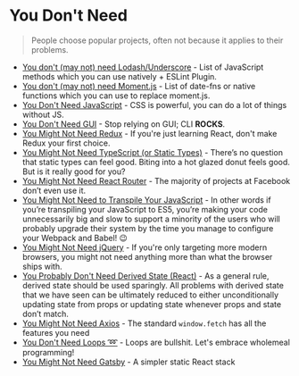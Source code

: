 # You Don't Need

> People choose popular projects, often not because it applies to their problems.

- [You don't (may not) need Lodash/Underscore](https://github.com/you-dont-need/You-Dont-Need-Lodash-Underscore) - List of JavaScript methods which you can use natively + ESLint Plugin.
- [You don't (may not) need Moment.js](https://github.com/you-dont-need/You-Dont-Need-Momentjs) - List of date-fns or native functions which you can use to replace moment.js.
- [You Don't Need JavaScript](https://github.com/you-dont-need/You-Dont-Need-JavaScript) - CSS is powerful, you can do a lot of things without JS.
- [You Don't Need GUI](https://github.com/you-dont-need/You-Dont-Need-GUI) - Stop relying on GUI; CLI **ROCKS**.
- [You Might Not Need Redux](https://medium.com/@dan_abramov/you-might-not-need-redux-be46360cf367) - If you're just learning React, don't make Redux your first choice.
- [You Might Not Need TypeScript (or Static Types)](https://medium.com/javascript-scene/you-might-not-need-typescript-or-static-types-aa7cb670a77b#.8oxodypn7) - There’s no question that static types can feel good. Biting into a hot glazed donut feels good. But is it really good for you?
- [You Might Not Need React Router](https://www.freecodecamp.org/news/you-might-not-need-react-router-38673620f3d) - The majority of projects at Facebook don’t even use it.
- [You Might Not Need to Transpile Your JavaScript](https://www.freecodecamp.org/news/you-might-not-need-to-transpile-your-javascript-4d5e0a438ca) - In other words if you’re transpiling your JavaScript to ES5, you’re making your code unnecessarily big and slow to support a minority of the users who will probably upgrade their system by the time you manage to configure your Webpack and Babel! 😉
- [You Might Not Need jQuery](http://youmightnotneedjquery.com/) - If you're only targeting more modern browsers, you might not need anything more than what the browser ships with.
- [You Probably Don't Need Derived State (React)](https://reactjs.org/blog/2018/06/07/you-probably-dont-need-derived-state.html) - As a general rule, derived state should be used sparingly. All problems with derived state that we have seen can be ultimately reduced to either unconditionally updating state from props or updating state whenever props and state don’t match.
- [You Might Not Need Axios](https://danlevy.net/you-may-not-need-axios/) - The standard `window.fetch` has all the features you need 
- [You Don't Need Loops ➿](https://github.com/you-dont-need/You-Dont-Need-Loops) - Loops are bullshit. Let's embrace wholemeal programming!
- [You Might Not Need Gatsby](https://johnny.sh/blog/you-might-not-need-gatsby/) - A simpler static React stack